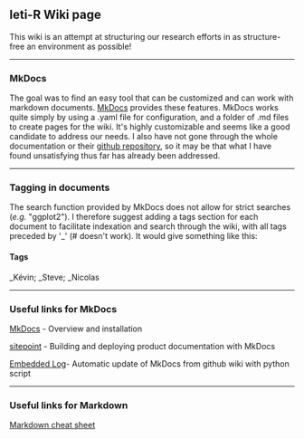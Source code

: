 ## leti-R Wiki page

This wiki is an attempt at structuring our research efforts in as structure-free an environment as possible!

------
### MkDocs

The goal was to find an easy tool that can be customized and can work with markdown documents. [MkDocs](http://www.mkdocs.org/) provides these features. MkDocs works quite simply by using a .yaml file for configuration, and a folder of .md files to create pages for the wiki. It's  highly customizable and seems like a good candidate to address our needs. I also have not gone through the whole documentation or their [github repository](https://github.com/mkdocs/mkdocs/), so it may be that what I have found unsatisfying thus far has already been addressed.

------------------------
### Tagging in documents

The search function provided by MkDocs does not allow for strict searches (*e.g.* "ggplot2"). I therefore suggest adding a tags section for each document to facilitate indexation and search through the wiki, with all tags preceded by '\_' (\# doesn't work). It would give something like this:

#### Tags
\_Kévin;
\_Steve;
\_Nicolas


---------------------------
### Useful links for MkDocs

[MkDocs](http://www.mkdocs.org/) - Overview and installation

[sitepoint](https://www.sitepoint.com/building-product-documentation-mkdocs/) - Building and deploying product documentation with MkDocs


[Embedded Log](http://www.embeddedlog.com/static-docs-from-github-wiki.html)- Automatic update of MkDocs from github wiki with python script

---------------------------
### Useful links for Markdown

<!-- That's mostly for David! -->
[Markdown cheat sheet](https://enterprise.github.com/downloads/en/markdown-cheatsheet.pdf)
